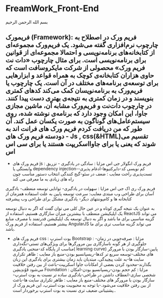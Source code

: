 # FreamWork_Front-End
بسم الله الرحمن الرحیم
 
 
 فریمورک (Framework):
 فریم ورک در اصطلاح به چارچوب نرم‌افزاری گفته می‌شود. یک فریم‌ورک مجموعه‌ای از کتابخانه‌های برنامه‌نویسی و احتمالا مجموعه‌ای از قوانین برای برنامه‌نویسی است.
برای مثال چارچوب «دات نت فریم ورک» محصولی از شرکت مایکروسافت است که حاوی هزاران کتابخانه‌ی کوچک به همراه قواعد و ابزارهایی برای توسعه‌ی برنامه‌های مختلف در آن است.
یک چارچوب یا فریم‌ورک به برنامه‌نویسان کمک می‌کند کدهای کمتری بنویسند و در زمان کمتری به نتیجه‌ی بهتری دست پیدا کنند. در چارچوب دات‌نت و فریم‌ورک مشابه آن، ماشین مجازی جاوا، این امکان وجود دارد که برنامه‌ی نوشته شده، روی سیستم‌عامل‌های گوناگون به صورت یکسان عمل کند.
آن طور که من دریافت کردم فریم ورک های فرانت اند به دودسته فریم ورک های - Js  , css(&HTML)تقسیم می شوند که یعنی یا برای جاوااسکریپت هستند یا برای سی اس اس 
-	
-	فریم ورک های js  :
فریم ورک انگولار جی اس
مزایا :
سادگی در یادگیری - تزریق وابستگی یا dependency injection-کم نویسی کد-دایرکتیوها-ادغام پذیری-تست‌پذیری راحت
معایب :
ضعف در سئو-گیج کنندگی انتخاب دستور مناسب چون راه های زیادی به ما معرفی می کند

فریم ورک ری اک جی اس
مزایا :
سهولت در یادگیری- توانایی توسعه منعطف- یادگیری آسان برای طراحی وب مبتدی
معایب:
سرعت توسعه پایین به علت استفاده همزمان از کتابخانه ها و کامپوننتهای دیگر- یادگیری مشکل برای طراحی وب پیشرفته

به عنوان یک نتیجه گیری کوتاه و در عین حال کلی می توان گفت که اگر به دنبال توسعه یک اپلیکیشن منعطف با بیشترین میزان سازگاری هستیم، استفاده از ReactJS می تواند گزینه مناسبی برای ما باشد و اگر به دنبال توسعه یک اپلیکیشن قدرتمند با مصرف منابع بیشتر هستیم، استفاده از فریم ورک AngularJS می تواند گزینه مناسب تری برای ما باشد.

-	فریم ورک های css :
بوت استرپ Bootstrap  :
مزایا :
صرفه‌جویی در زمان-جلوگیری از هر گونه ناسازگاری بین مرورگرها برای ویژگی‌های تستی-نگه‌داری مناسب از پایگاه کد-منحنی یادگیری( learning curve) پایین-سازگار بودن با مرورگر های مختلف-توسعه سریع تر کدها-ریسپانسیو بودن-منبع باز 
معایب :
ظاهر تکراری سایت ها-به علت پیچیدگی، مبتدیان باید زمان بیشتری برای یادگیری این زبان بگذارند-محدود کردن بعضی از امکانات جاوا اسکریپت-باعث از بین رفتن خلاقیت می‌شود
فَوُندِیشِن Foundation :
مزایا :
کم حجم بودن-ریسپانسیو بودن-امکان شخصی سازی-انعطاف داشتن در طراحی-یادگیری ساده تر نسبت به بوت استرپ-سازگار بودن با مرورگر های مختلف-منبع باز
معایب :
ظاهر تکراری سایت ها-باعث از بین رفتن خلاقیت می‌شود.-با توجه به محبوبیت بوت استرپ، این فریم ورک از پشتیبانی ضعیف تری نسبت به بوت استرپ برخوردار است..



